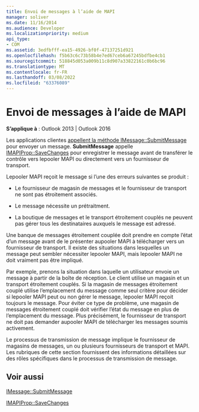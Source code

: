 ```yaml
---
title: Envoi de messages à l’aide de MAPI
manager: soliver
ms.date: 11/16/2014
ms.audience: Developer
ms.localizationpriority: medium
api_type:
- COM
ms.assetid: 3edfbfff-ea15-4926-bf0f-47137251d921
ms.openlocfilehash: f5b63c6c73b58b4e7ed67ceb6a67245bdfbe4cb1
ms.sourcegitcommit: 518845d053a009b11c8d907a33822161c0b6bc96
ms.translationtype: MT
ms.contentlocale: fr-FR
ms.lasthandoff: 03/08/2022
ms.locfileid: "63376089"
---
```

# <a name="sending-messages-by-using-mapi"></a>Envoi de messages à l’aide de MAPI

  
  
**S’applique à** : Outlook 2013 | Outlook 2016 
  
Les applications clientes [appellent la méthode IMessage::SubmitMessage](imessage-submitmessage.md) pour envoyer un message. **SubmitMessage** appelle [IMAPIProp::SaveChanges](imapiprop-savechanges.md) pour enregistrer le message avant de transférer le contrôle vers lepooler MAPI ou directement vers un fournisseur de transport. 
  
Lepooler MAPI reçoit le message si l’une des erreurs suivantes se produit :
  
- Le fournisseur de magasin de messages et le fournisseur de transport ne sont pas étroitement associés.
    
- Le message nécessite un prétraitment.
    
- La boutique de messages et le transport étroitement couplés ne peuvent pas gérer tous les destinataires auxquels le message est adressé.
    
Une banque de messages étroitement couplée doit prendre en compte l’état d’un message avant de le présenter aupooler MAPI à télécharger vers un fournisseur de transport. Il existe des situations dans lesquelles un message peut sembler nécessiter lepooler MAPI, mais lepooler MAPI ne doit vraiment pas être impliqué.
  
Par exemple, prenons la situation dans laquelle un utilisateur envoie un message à partir de la boîte de réception. Le client utilise un magasin et un transport étroitement couplés. Si la magasin de messages étroitement couplé utilise l’emplacement du message comme seul critère pour décider si lepooler MAPI peut ou non gérer le message, lepooler MAPI reçoit toujours le message. Pour éviter ce type de problème, une magasin de messages étroitement couplé doit vérifier l’état du message en plus de l’emplacement du message. Plus précisément, le fournisseur de transport ne doit pas demander aupooler MAPI de télécharger les messages soumis activement.
  
Le processus de transmission de message implique le fournisseur de magasins de messages, un ou plusieurs fournisseurs de transport et MAPI. Les rubriques de cette section fournissent des informations détaillées sur des rôles spécifiques dans le processus de transmission de message.
  
## <a name="see-also"></a>Voir aussi



[IMessage::SubmitMessage](imessage-submitmessage.md)
  
[IMAPIProp::SaveChanges](imapiprop-savechanges.md)

